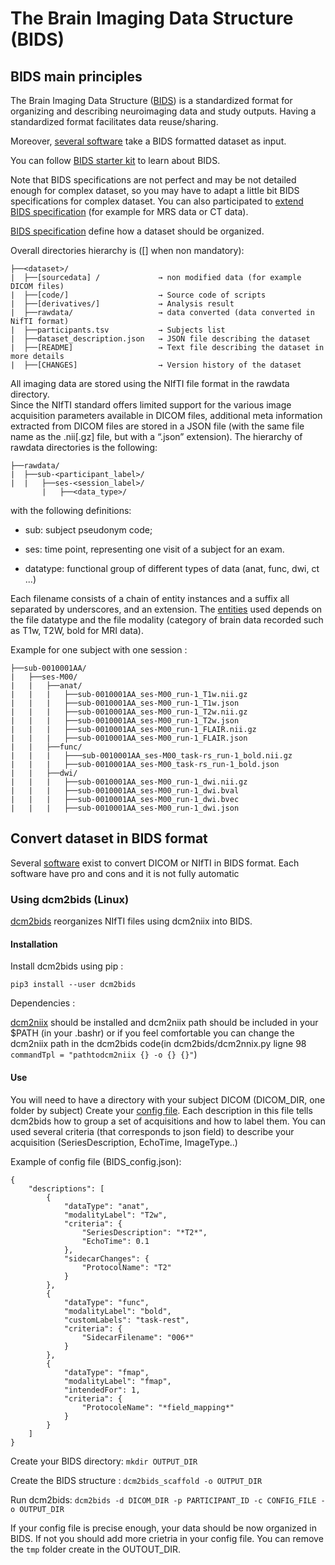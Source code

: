 
# The Brain Imaging Data Structure (BIDS)

## BIDS main principles 

The Brain Imaging Data Structure ([BIDS](https://bids.neuroimaging.io/)) is a standardized format for organizing and describing neuroimaging data and study outputs.
Having a standardized format facilitates data reuse/sharing. 

Moreover, [several software](https://bids-apps.neuroimaging.io/apps/ ) take a BIDS formatted dataset as input.

You can follow [BIDS starter kit](https://bids-standard.github.io/bids-starter-kit/) to learn about BIDS. 

Note that BIDS specifications are not perfect and may be not detailed enough for complex dataset, so you may have to adapt a little bit BIDS specifications for complex dataset. 
You can also participated to [extend BIDS specification]( https://bids.neuroimaging.io/get_involved.html) (for example for MRS data or CT data). 

[BIDS specification](https://bids-specification.readthedocs.io/en/stable/) define how a dataset should be organized. 

Overall directories hierarchy is ([] when non mandatory):
```
├──<dataset>/
|  ├──[sourcedata] /	         → non modified data (for example DICOM files)
|  ├──[code/]	                 → Source code of scripts 
|  ├──[derivatives/]	         → Analysis result 
|  ├──rawdata/                   → data converted (data converted in NifTI format)
|  ├──participants.tsv	         → Subjects list 
|  ├──dataset_description.json   → JSON file describing the dataset
|  ├──[README]                   → Text file describing the dataset in more details 
|  ├──[CHANGES]	                 → Version history of the dataset
```

All imaging data are stored using the NIfTI file format in the rawdata directory.  
Since the NIfTI standard offers limited support for the various image acquisition parameters available in DICOM files, additional meta information extracted from DICOM files are stored in a JSON file (with the same file name as the .nii[.gz] file, but with a “.json” extension).
The hierarchy of rawdata directories is the following: 
```
├──rawdata/
|  ├──sub-<participant_label>/
|  |   ├──ses-<session_label>/
       |   ├──<data_type>/
```
with the following definitions:

- sub: subject pseudonym code;

- ses: time point, representing one visit of a subject for an exam.

- datatype: functional group of different types of data (anat, func, dwi, ct ...)

Each filename consists of a chain of entity instances and a suffix all separated by underscores, and an extension. 
The [entities](https://bids-specification.readthedocs.io/en/stable/appendices/entity-table.html) used depends on the file datatype and the file modality (category of brain data recorded such as T1w, T2W, bold for MRI data). 

 
Example for one subject with one session : 
```
├──sub-0010001AA/
|   ├──ses-M00/
|   |   ├──anat/
|   |   |   ├──sub-0010001AA_ses-M00_run-1_T1w.nii.gz
|   |   |   ├──sub-0010001AA_ses-M00_run-1_T1w.json
|   |   |   ├──sub-0010001AA_ses-M00_run-1_T2w.nii.gz
|   |   |   ├──sub-0010001AA_ses-M00_run-1_T2w.json
|   |   |   ├──sub-0010001AA_ses-M00_run-1_FLAIR.nii.gz
|   |   |   ├──sub-0010001AA_ses-M00_run-1_FLAIR.json
|   |   ├──func/
|   |   |   ├───sub-0010001AA_ses-M00_task-rs_run-1_bold.nii.gz
|   |   |   ├──sub-0010001AA_ses-M00_task-rs_run-1_bold.json
|   |   ├──dwi/
|   |   |   ├──sub-0010001AA_ses-M00_run-1_dwi.nii.gz
|   |   |   ├──sub-0010001AA_ses-M00_run-1_dwi.bval
|   |   |   ├──sub-0010001AA_ses-M00_run-1_dwi.bvec
|   |   |   ├──sub-0010001AA_ses-M00_run-1_dwi.json
```

## Convert dataset in BIDS format

Several [software](https://bids.neuroimaging.io/benefits#mri-and-pet-converterss) exist to convert DICOM or NIfTI in BIDS format. 
Each software have pro and cons and it is not fully automatic

### Using dcm2bids (Linux)

[dcm2bids](https://unfmontreal.github.io/Dcm2Bids/) reorganizes NIfTI files using dcm2niix into BIDS.

#### Installation 

Install dcm2bids using pip : 

`pip3 install --user dcm2bids`

Dependencies : 

[dcm2niix](https://github.com/rordenlab/dcm2niix) should be installed and dcm2niix path should be included in your $PATH (in your .bashr) or if you feel comfortable you can change the dcm2niix path in the dcm2bids code(in dcm2bids/dcm2nnix.py ligne 98 `commandTpl = "pathtodcm2niix {} -o {} {}"`)


#### Use 
You will need to have a directory with your subject DICOM (DICOM_DIR, one folder by subject) 
Create your [config file](https://unfmontreal.github.io/Dcm2Bids/docs/how-to/create-config-file/). 
Each description in this file tells dcm2bids how to group a set of acquisitions and how to label them.
You can used several criteria (that corresponds to json field) to describe your acquisition (SeriesDescription, EchoTime, ImageType..)  

Example of config file (BIDS_config.json): 
```
{
    "descriptions": [
        {
            "dataType": "anat",
            "modalityLabel": "T2w",
            "criteria": {
                "SeriesDescription": "*T2*",
                "EchoTime": 0.1
            },
            "sidecarChanges": {
                "ProtocolName": "T2"
            }
        },
        {
            "dataType": "func",
            "modalityLabel": "bold",
            "customLabels": "task-rest",
            "criteria": {
                "SidecarFilename": "006*"
            }
        },
        {
            "dataType": "fmap",
            "modalityLabel": "fmap",
            "intendedFor": 1,
            "criteria": {
                "ProtocoleName": "*field_mapping*"
            }
        }
    ]
}
```

Create your BIDS directory: `mkdir OUTPUT_DIR`

Create the BIDS structure : `dcm2bids_scaffold -o OUTPUT_DIR`

Run dcm2bids: `dcm2bids -d DICOM_DIR -p PARTICIPANT_ID -c CONFIG_FILE -o OUTPUT_DIR`

If your config file is precise enough, your data should be now organized in BIDS.
If not you should add more crietria in your config file. 
You can remove the `tmp` folder create in the OUTOUT_DIR.
